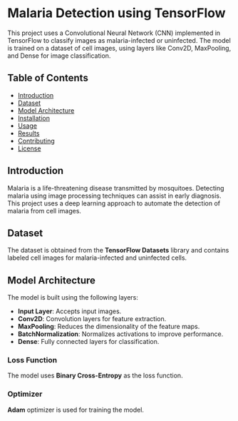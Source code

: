 # Malaria Detection using TensorFlow

This project uses a Convolutional Neural Network (CNN) implemented in TensorFlow to classify images as malaria-infected or uninfected. The model is trained on a dataset of cell images, using layers like Conv2D, MaxPooling, and Dense for image classification.

## Table of Contents
- [Introduction](#introduction)
- [Dataset](#dataset)
- [Model Architecture](#model-architecture)
- [Installation](#installation)
- [Usage](#usage)
- [Results](#results)
- [Contributing](#contributing)
- [License](#license)

## Introduction
Malaria is a life-threatening disease transmitted by mosquitoes. Detecting malaria using image processing techniques can assist in early diagnosis. This project uses a deep learning approach to automate the detection of malaria from cell images.

## Dataset
The dataset is obtained from the **TensorFlow Datasets** library and contains labeled cell images for malaria-infected and uninfected cells.

## Model Architecture
The model is built using the following layers:
- **Input Layer**: Accepts input images.
- **Conv2D**: Convolution layers for feature extraction.
- **MaxPooling**: Reduces the dimensionality of the feature maps.
- **BatchNormalization**: Normalizes activations to improve performance.
- **Dense**: Fully connected layers for classification.

### Loss Function
The model uses **Binary Cross-Entropy** as the loss function.

### Optimizer
**Adam** optimizer is used for training the model.
